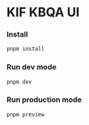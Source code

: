 # KIF KBQA UI

### Install
```bash
pnpm install
```

### Run dev mode
```bash
pnpm dev
```

### Run production mode
```bash
pnpm preview
```
